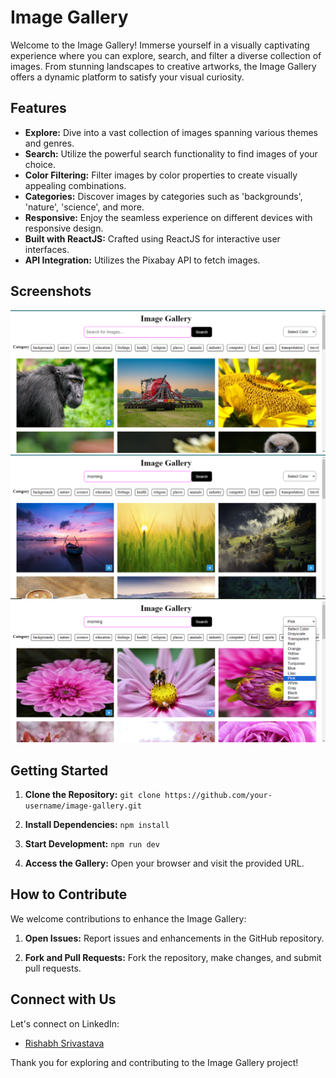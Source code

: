 # Image Gallery

Welcome to the Image Gallery! Immerse yourself in a visually captivating experience where you can explore, search, and filter a diverse collection of images. From stunning landscapes to creative artworks, the Image Gallery offers a dynamic platform to satisfy your visual curiosity.

## Features

- **Explore:** Dive into a vast collection of images spanning various themes and genres.
- **Search:** Utilize the powerful search functionality to find images of your choice.
- **Color Filtering:** Filter images by color properties to create visually appealing combinations.
- **Categories:** Discover images by categories such as 'backgrounds', 'nature', 'science', and more.
- **Responsive:** Enjoy the seamless experience on different devices with responsive design.
- **Built with ReactJS:** Crafted using ReactJS for interactive user interfaces.
- **API Integration:** Utilizes the Pixabay API to fetch images.


## Screenshots

![Screenshot 1](./public/Screenshot%20-1.png)
![Screenshot 1](./public/Screenshot%20-2.png)
![Screenshot 1](./public/Screenshot%20-3.png)

## Getting Started

1. **Clone the Repository:** `git clone https://github.com/your-username/image-gallery.git`

2. **Install Dependencies:** `npm install`

3. **Start Development:** `npm run dev`

4. **Access the Gallery:** Open your browser and visit the provided URL.

## How to Contribute

We welcome contributions to enhance the Image Gallery:

1. **Open Issues:** Report issues and enhancements in the GitHub repository.

2. **Fork and Pull Requests:** Fork the repository, make changes, and submit pull requests.

## Connect with Us

Let's connect on LinkedIn:

- [Rishabh Srivastava](https://www.linkedin.com/in/rishabh-srivastava-b68684262/)

Thank you for exploring and contributing to the Image Gallery project!